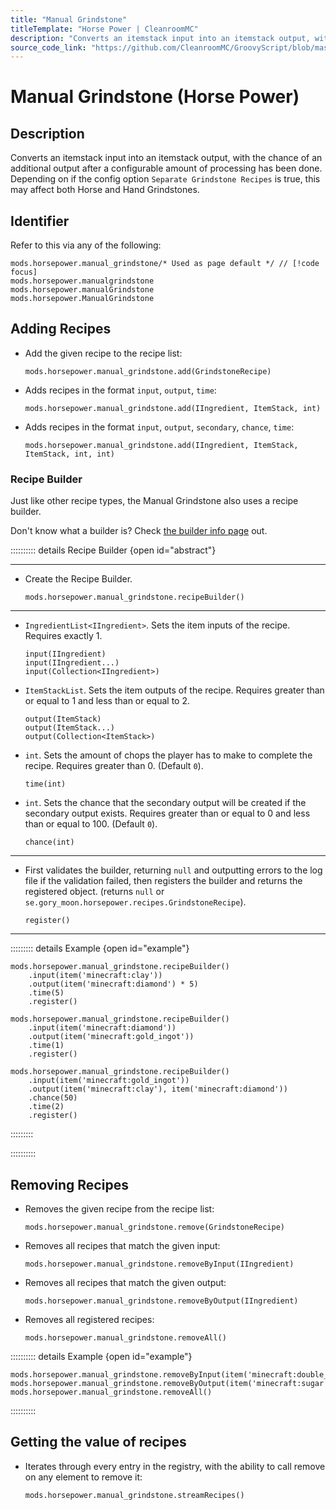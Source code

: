 ```yaml
---
title: "Manual Grindstone"
titleTemplate: "Horse Power | CleanroomMC"
description: "Converts an itemstack input into an itemstack output, with the chance of an additional output after a configurable amount of processing has been done. Depending on if the config option `Separate Grindstone Recipes` is true, this may affect both Horse and Hand Grindstones."
source_code_link: "https://github.com/CleanroomMC/GroovyScript/blob/master/src/main/java/com/cleanroommc/groovyscript/compat/mods/horsepower/ManualGrindstone.java"
---
```


# Manual Grindstone (Horse Power)

## Description

Converts an itemstack input into an itemstack output, with the chance of an additional output after a configurable amount of processing has been done. Depending on if the config option `Separate Grindstone Recipes` is true, this may affect both Horse and Hand Grindstones.

## Identifier

Refer to this via any of the following:

```groovy:no-line-numbers {1}
mods.horsepower.manual_grindstone/* Used as page default */ // [!code focus]
mods.horsepower.manualgrindstone
mods.horsepower.manualGrindstone
mods.horsepower.ManualGrindstone
```


## Adding Recipes

- Add the given recipe to the recipe list:

    ```groovy:no-line-numbers
    mods.horsepower.manual_grindstone.add(GrindstoneRecipe)
    ```

- Adds recipes in the format `input`, `output`, `time`:

    ```groovy:no-line-numbers
    mods.horsepower.manual_grindstone.add(IIngredient, ItemStack, int)
    ```

- Adds recipes in the format `input`, `output`, `secondary`, `chance`, `time`:

    ```groovy:no-line-numbers
    mods.horsepower.manual_grindstone.add(IIngredient, ItemStack, ItemStack, int, int)
    ```


### Recipe Builder

Just like other recipe types, the Manual Grindstone also uses a recipe builder.

Don't know what a builder is? Check [the builder info page](../../getting_started/builder.md) out.

:::::::::: details Recipe Builder {open id="abstract"}

---

- Create the Recipe Builder.

    ```groovy:no-line-numbers
    mods.horsepower.manual_grindstone.recipeBuilder()
    ```

---

- `IngredientList<IIngredient>`. Sets the item inputs of the recipe. Requires exactly 1.

    ```groovy:no-line-numbers
    input(IIngredient)
    input(IIngredient...)
    input(Collection<IIngredient>)
    ```

- `ItemStackList`. Sets the item outputs of the recipe. Requires greater than or equal to 1 and less than or equal to 2.

    ```groovy:no-line-numbers
    output(ItemStack)
    output(ItemStack...)
    output(Collection<ItemStack>)
    ```

- `int`. Sets the amount of chops the player has to make to complete the recipe. Requires greater than 0. (Default `0`).

    ```groovy:no-line-numbers
    time(int)
    ```

- `int`. Sets the chance that the secondary output will be created if the secondary output exists. Requires greater than or equal to 0 and less than or equal to 100. (Default `0`).

    ```groovy:no-line-numbers
    chance(int)
    ```

---

- First validates the builder, returning `null` and outputting errors to the log file if the validation failed, then registers the builder and returns the registered object. (returns `null` or `se.gory_moon.horsepower.recipes.GrindstoneRecipe`).

    ```groovy:no-line-numbers
    register()
    ```

---

::::::::: details Example {open id="example"}
```groovy:no-line-numbers
mods.horsepower.manual_grindstone.recipeBuilder()
    .input(item('minecraft:clay'))
    .output(item('minecraft:diamond') * 5)
    .time(5)
    .register()

mods.horsepower.manual_grindstone.recipeBuilder()
    .input(item('minecraft:diamond'))
    .output(item('minecraft:gold_ingot'))
    .time(1)
    .register()

mods.horsepower.manual_grindstone.recipeBuilder()
    .input(item('minecraft:gold_ingot'))
    .output(item('minecraft:clay'), item('minecraft:diamond'))
    .chance(50)
    .time(2)
    .register()
```

:::::::::

::::::::::

## Removing Recipes

- Removes the given recipe from the recipe list:

    ```groovy:no-line-numbers
    mods.horsepower.manual_grindstone.remove(GrindstoneRecipe)
    ```

- Removes all recipes that match the given input:

    ```groovy:no-line-numbers
    mods.horsepower.manual_grindstone.removeByInput(IIngredient)
    ```

- Removes all recipes that match the given output:

    ```groovy:no-line-numbers
    mods.horsepower.manual_grindstone.removeByOutput(IIngredient)
    ```

- Removes all registered recipes:

    ```groovy:no-line-numbers
    mods.horsepower.manual_grindstone.removeAll()
    ```

:::::::::: details Example {open id="example"}
```groovy:no-line-numbers
mods.horsepower.manual_grindstone.removeByInput(item('minecraft:double_plant:4'))
mods.horsepower.manual_grindstone.removeByOutput(item('minecraft:sugar'))
mods.horsepower.manual_grindstone.removeAll()
```

::::::::::

## Getting the value of recipes

- Iterates through every entry in the registry, with the ability to call remove on any element to remove it:

    ```groovy:no-line-numbers
    mods.horsepower.manual_grindstone.streamRecipes()
    ```

